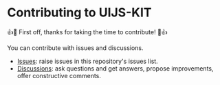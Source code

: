 # Contributing to UIJS-KIT

👍🎉 First off, thanks for taking the time to contribute! 🎉👍

You can contribute with issues and discussions.

- [Issues](https://github.com/ioncakephper/ui/issues): raise issues in this repository's issues list.
- [Discussions](https://github.com/ioncakephper/ui/discussions): ask questions and get answers, propose improvements, offer constructive comments.
